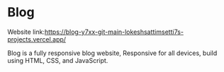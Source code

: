 # Blog

Website link:https://blog-y7xx-git-main-lokeshsattimsetti7s-projects.vercel.app/


Blog is a fully responsive blog website, Responsive for all devices, build using HTML, CSS, and JavaScript.
